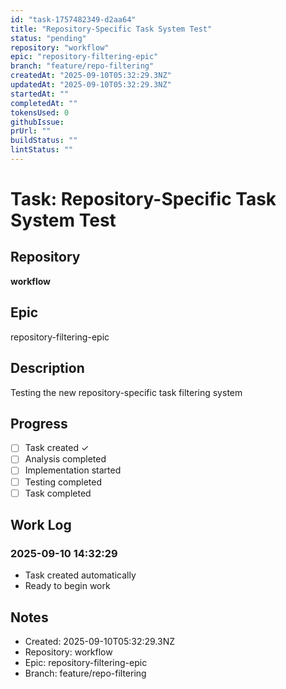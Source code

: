 ```yaml
---
id: "task-1757482349-d2aa64"
title: "Repository-Specific Task System Test"
status: "pending"
repository: "workflow"
epic: "repository-filtering-epic"
branch: "feature/repo-filtering"
createdAt: "2025-09-10T05:32:29.3NZ"
updatedAt: "2025-09-10T05:32:29.3NZ"
startedAt: ""
completedAt: ""
tokensUsed: 0
githubIssue: 
prUrl: ""
buildStatus: ""
lintStatus: ""
---
```


# Task: Repository-Specific Task System Test

## Repository
**workflow**

## Epic
repository-filtering-epic

## Description
Testing the new repository-specific task filtering system

## Progress
- [ ] Task created ✓
- [ ] Analysis completed
- [ ] Implementation started
- [ ] Testing completed
- [ ] Task completed

## Work Log
### 2025-09-10 14:32:29
- Task created automatically
- Ready to begin work

## Notes
- Created: 2025-09-10T05:32:29.3NZ
- Repository: workflow
- Epic: repository-filtering-epic
- Branch: feature/repo-filtering

